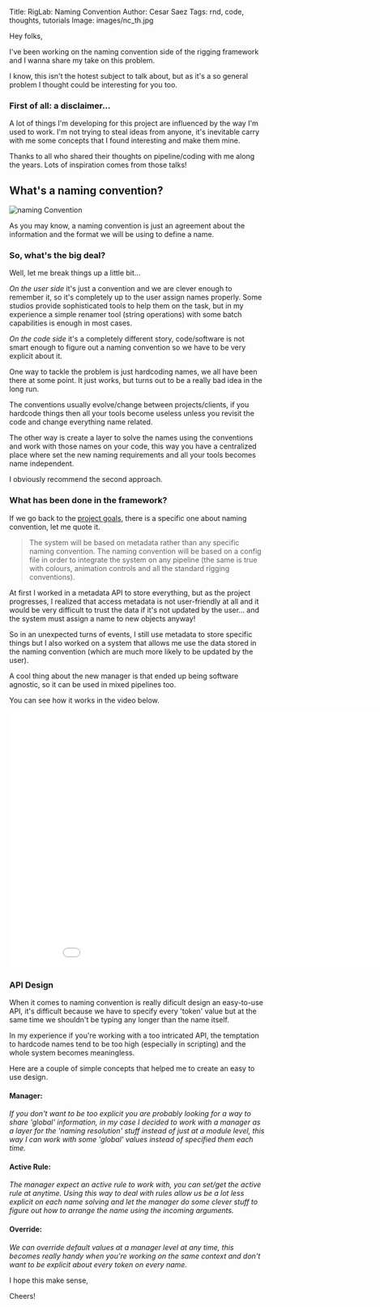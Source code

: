 Title: RigLab: Naming Convention
Author: Cesar Saez
Tags: rnd, code, thoughts, tutorials
Image: images/nc_th.jpg

Hey folks,

I've been working on the naming convention side of the rigging framework
and I wanna share my take on this problem.

I know, this isn't the hotest subject to talk about, but as it's a so
general problem I thought could be interesting for you too.

### First of all: a disclaimer...

A lot of things I'm developing for this project are influenced by the
way I'm used to work. I'm not trying to steal ideas from anyone, it's
inevitable carry with me some concepts that I found interesting and make
them mine.

Thanks to all who shared their thoughts on pipeline/coding with me along
the years. Lots of inspiration comes from those talks!

## What's a naming convention?

![naming Convention]({filename}images/riglab_namingconvention.jpg "Naming Convention")

As you may know, a naming convention is just an agreement about the
information and the format we will be using to define a name.

### So, what's the big deal?

Well, let me break things up a little bit...

*On the user side* it's just a convention and we are clever
enough to remember it, so it's completely up to the user assign names
properly. Some studios provide sophisticated tools to help them on the
task, but in my experience a simple renamer tool (string operations)
with some batch capabilities is enough in most cases.

*On the code side* it's a completely different story,
code/software is not smart enough to figure out a naming convention so
we have to be very explicit about it.

One way to tackle the problem is just hardcoding names, we all have been
there at some point. It just works, but turns out to be a really bad
idea in the long run.

The conventions usually evolve/change between projects/clients, if you
hardcode things then all your tools become useless unless you revisit
the code and change everything name related.

The other way is create a layer to solve the names using the conventions
and work with those names on your code, this way you have a centralized
place where set the new naming requirements and all your tools becomes
name independent.

I obviously recommend the second approach.

### What has been done in the framework?

If we go back to the [project goals][1], there is a specific one about
naming convention, let me quote it.

> The system will be based on metadata rather than any specific naming
> convention. The naming convention will be based on a config file in
> order to integrate the system on any pipeline (the same is true with
> colours, animation controls and all the standard rigging conventions).

At first I worked in a metadata API to store everything, but as the
project progresses, I realized that access metadata is not user-friendly
at all and it would be very difficult to trust the data if it's not
updated by the user... and the system must assign a name to new objects
anyway!

So in an unexpected turns of events, I still use metadata to store
specific things but I also worked on a system that allows me use the
data stored in the naming convention (which are much more likely to be
updated by the user).

A cool thing about the new manager is that ended up being software
agnostic, so it can be used in mixed pipelines too.

You can see how it works in the video below.

<div class="flex-video widescreen">
    <iframe src="//player.vimeo.com/video/57161770?title=0&amp;byline=0&amp;portrait=0" width="900" height="506" frameborder="0" webkitallowfullscreen mozallowfullscreen allowfullscreen></iframe>
</div>

### API Design

When it comes to naming convention is really dificult design an
easy-to-use API, it's difficult because we have to specify every 'token'
value but at the same time we shouldn't be typing any longer than the
name itself.

In my experience if you're working with a too intricated API, the
temptation to hardcode names tend to be too high (especially in
scripting) and the whole system becomes meaningless.

Here are a couple of simple concepts that helped me to create an easy to
use design.

#### Manager:

_If you don't want to be too explicit you are probably looking for a way
to share 'global' information, in my case I decided to work with a
manager as a layer for the 'naming resolution' stuff instead of just at
a module level, this way I can work with some 'global' values instead of
specified them each time._

#### Active Rule:

_The manager expect an active rule to work with, you can set/get the
active rule at anytime. Using this way to deal with rules allow us be a
lot less explicit on each name solving and let the manager do some
clever stuff to figure out how to arrange the name using the incoming
arguments._

#### Override:

_We can override default values at a manager level at any time, this
becomes really handy when you're working on the same context and don't
want to be explicit about every token on every name._

I hope this make sense,

Cheers!

[1]: http://csaez.blogspot.com/2012/11/csriglab-overview.html
